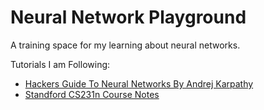 
Neural Network Playground
=========================

A training space for my learning about neural networks.

Tutorials I am Following:
- [Hackers Guide To Neural Networks By Andrej Karpathy](http://karpathy.github.io/neuralnets/)
- [Standford CS231n Course Notes](http://cs231n.github.io/)
